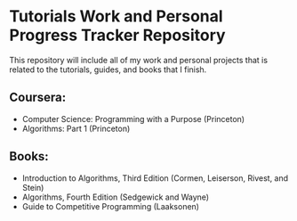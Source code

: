 # Tutorials Work and Personal Progress Tracker Repository
This repository will include all of my work and personal projects that is related to the tutorials, guides, and books that I finish.

## Coursera:
- Computer Science: Programming with a Purpose (Princeton)
- Algorithms: Part 1 (Princeton)

## Books:
- Introduction to Algorithms, Third Edition (Cormen, Leiserson, Rivest, and Stein)
- Algorithms, Fourth Edition (Sedgewick and Wayne)
- Guide to Competitive Programming (Laaksonen)
